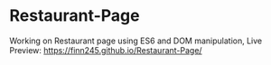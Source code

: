 # Restaurant-Page
Working on Restaurant page using ES6 and DOM manipulation,
Live Preview: https://finn245.github.io/Restaurant-Page/
